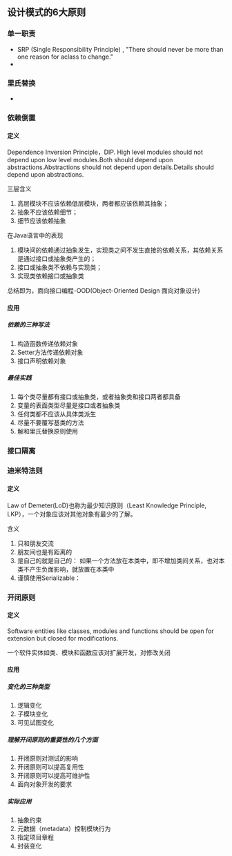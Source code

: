 ## 设计模式的6大原则

### 单一职责

- SRP (Single Responsibility Principle)  , "There should never be more than one reason for aclass to change."
- 

### 里氏替换

- 

### 依赖倒置

#### 定义

Dependence Inversion Principle，DIP. High level modules should not depend upon low level modules.Both should depend upon abstractions.Abstractions should not depend upon details.Details should depend upon abstractions.

三层含义

1. 高层模块不应该依赖低层模块，两者都应该依赖其抽象；
2. 抽象不应该依赖细节；
3. 细节应该依赖抽象

在Java语言中的表现

1. 模块间的依赖通过抽象发生，实现类之间不发生直接的依赖关系，其依赖关系是通过接口或抽象类产生的；
2. 接口或抽象类不依赖与实现类；
3. 实现类依赖接口或抽象类

总结即为，面向接口编程-OOD(Object-Oriented Design 面向对象设计)

#### 应用

##### 依赖的三种写法

1. 构造函数传递依赖对象
2. Setter方法传递依赖对象
3. 接口声明依赖对象

##### 最佳实践

1. 每个类尽量都有接口或抽象类，或者抽象类和接口两者都具备
2. 变量的表面类型尽量是接口或者抽象类
3. 任何类都不应该从具体类派生
4. 尽量不要覆写基类的方法
5. 解和里氏替换原则使用

### 接口隔离





### 迪米特法则

#### 定义

Law of Demeter(LoD)也称为最少知识原则（Least Knowledge Principle, LKP），一个对象应该对其他对象有最少的了解。

含义

1. 只和朋友交流
2. 朋友间也是有距离的
3. 是自己的就是自己的： 如果一个方法放在本类中，即不增加类间关系，也对本类不产生负面影响，就放置在本类中
4. 谨慎使用Serializable：

 



### 开闭原则

#### 定义

Software entities like classes, modules and functions should be open for extension but closed for modifications. 

一个软件实体如类、模块和函数应该对扩展开发，对修改关闭

#### 应用

##### 变化的三种类型

1. 逻辑变化
2. 子模块变化
3. 可见试图变化

##### 理解开闭原则的重要性的几个方面

1. 开闭原则对测试的影响
2. 开闭原则可以提高复用性
3. 开闭原则可以提高可维护性
4. 面向对象开发的要求

##### 实际应用

1. 抽象约束
2. 元数据（metadata）控制模块行为
3. 指定项目章程
4. 封装变化





